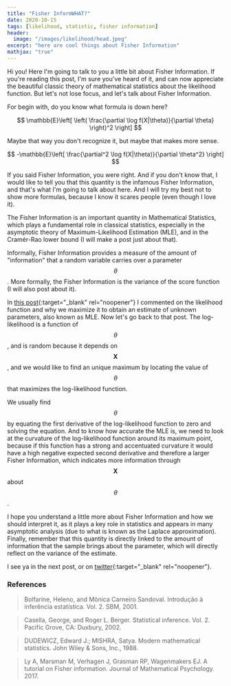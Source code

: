 ```yaml
---
title: "Fisher InformWHAT?"
date: 2020-10-15
tags: [likelihood, statistic, fisher information]
header:
  image: "/images/likelihood/head.jpeg"
excerpt: "here are cool things about Fisher Information"
mathjax: "true"
---
```

Hi you! Here I'm going to talk to you a little bit about Fisher Information. If you're reading this post, I'm sure you've heard of it, and can now appreciate the beautiful classic theory of mathematical statistics about the likelihood function. But let's not lose focus, and let's talk about Fisher Information.

For begin with, do you know what formula is down here?

$$
\mathbb{E}\left[ \left( \frac{\partial \log f(X|\theta)}{\partial \theta} \right)^2 \right]
$$

Maybe that way you don't recognize it, but maybe that makes more sense.

$$
-\mathbb{E}\left[ \frac{\partial^2 \log f(X|\theta)}{\partial \theta^2} \right]
$$

If you said Fisher Information, you were right. And if you don't know that, I would like to tell you that this quantity is the infamous Fisher Information, and that's what I'm going to talk about here. And I will try my best not to show more formulas, because I know it scares people (even though I love it).

The Fisher Information is an important quantity in Mathematical Statistics, which plays a fundamental role in classical statistics, especially in the asymptotic theory of Maximum-Likelihood Estimation (MLE), and in the Cramér-Rao lower bound (I will make a post just about that).

Informally, Fisher Information provides a measure of the amount of "information" that a random variable carries over a parameter $$ \theta $$. More formally, the Fisher Information is the variance of the score function (I will also post about it).

In [this post](https://scpatricio.github.io/likelihood/){:target="_blank" rel="noopener"} I commented on the likelihood function and why we maximize it to obtain an estimate of unknown parameters, also known as MLE. Now let's go back to that post. The log-likelihood is a function of $$\theta$$, and is random because it depends on $$\mathbf{X}$$, and we would like to find an unique maximum by locating the value of $$ \theta $$ that maximizes the log-likelihood function.

We usually find $$\theta$$ by equating the first derivative of the log-likelihood function to zero and solving the equation. And to know how accurate the MLE is, we need to look at the curvature of the log-likelihood function around its maximum point, because if this function has a strong and accentuated curvature it would have a high negative expected second derivative and therefore a larger Fisher Information, which indicates more information through $$\mathbf{X}$$ about $$\theta$$.

I hope you understand a little more about Fisher Information and how we should interpret it, as it plays a key role in statistics and appears in many asymptotic analysis (due to what is known as the Laplace approximation). Finally, remember that this quantity is directly linked to the amount of information that the sample brings about the parameter, which will directly reflect on the variance of the estimate.

I see ya in the next post, or on [twitter](http://twitter.com/scpatricio){:target="_blank" rel="noopener"}.

### References

> Bolfarine, Heleno, and Mônica Carneiro Sandoval. Introdução à inferência estatística. Vol. 2. SBM, 2001.

> Casella, George, and Roger L. Berger. Statistical inference. Vol. 2. Pacific Grove, CA: Duxbury, 2002.

> DUDEWICZ, Edward J.; MISHRA, Satya. Modern mathematical statistics. John Wiley & Sons, Inc., 1988.

>  Ly A, Marsman M, Verhagen J, Grasman RP, Wagenmakers EJ. A tutorial on Fisher information. Journal of Mathematical Psychology. 2017.

